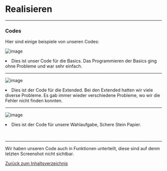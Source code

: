 # Realisieren

<hr> 

### Codes

Hier sind einige beispiele von unseren Codes: 

![image](https://github.com/LeonaIstrefi/BLJ2023_TR_Leo-Kar-And-Ada/assets/145564029/02a9adbb-225e-4585-9f12-bed036768891)


  <us><li>Dies ist unser Code für die Basics. Das Programmieren der Basics ging ohne Probleme und war sehr einfach. 

<hr>

![image](https://github.com/LeonaIstrefi/BLJ2023_TR_Leo-Kar-And-Ada/assets/145564029/f6eba0e4-f19f-4f57-af5d-1ff2dfd794ea)

<us><li>Dies ist der Code für die Extended. Bei den Extended hatten wir viele diverse Probleme. Es gab immer wieder verschiedene Probleme, wo wir die Fehler nicht finden konnten. 

<hr>

![image](https://github.com/LeonaIstrefi/BLJ2023_TR_Leo-Kar-And-Ada/assets/145564029/f38f7fc7-ec8b-4b6e-a969-bbb8b7db13fc)

<us><li> Dies ist der Code für unsere Wahlaufgabe, Schere Stein Papier. 

<br>
<hr>

Wir haben unseren Code auch in Funktionen unterteilt, diese sind auf denm letzten Screenshot nicht sichtbar. 


[Zurück zum Inhaltsverzeichnis](README.md)
